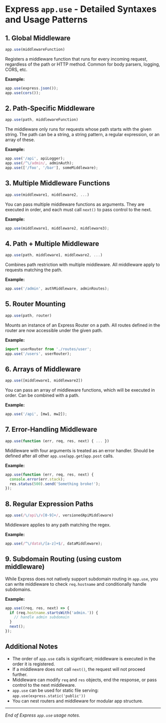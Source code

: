 # Express `app.use` - Detailed Syntaxes and Usage Patterns

## 1. Global Middleware

```javascript
app.use(middlewareFunction)
```

Registers a middleware function that runs for every incoming request, regardless of the path or HTTP method. Common for body parsers, logging, CORS, etc.

**Example:**
```javascript
app.use(express.json());
app.use(cors());
```

## 2. Path-Specific Middleware

```javascript
app.use(path, middlewareFunction)
```

The middleware only runs for requests whose path starts with the given string. The path can be a string, a string pattern, a regular expression, or an array of these.

**Example:**
```javascript
app.use('/api', apiLogger);
app.use(/^\/admin/, adminAuth);
app.use(['/foo', '/bar'], someMiddleware);
```

## 3. Multiple Middleware Functions

```javascript
app.use(middleware1, middleware2, ...)
```

You can pass multiple middleware functions as arguments. They are executed in order, and each must call `next()` to pass control to the next.

**Example:**
```javascript
app.use(middleware1, middleware2, middleware3);
```

## 4. Path + Multiple Middleware

```javascript
app.use(path, middleware1, middleware2, ...)
```

Combines path restriction with multiple middleware. All middleware apply to requests matching the path.

**Example:**
```javascript
app.use('/admin', authMiddleware, adminRoutes);
```

## 5. Router Mounting

```javascript
app.use(path, router)
```

Mounts an instance of an Express Router on a path. All routes defined in the router are now accessible under the given path.

**Example:**
```javascript
import userRouter from './routes/user';
app.use('/users', userRouter);
```

## 6. Arrays of Middleware

```javascript
app.use([middleware1, middleware2])
```

You can pass an array of middleware functions, which will be executed in order. Can be combined with a path.

**Example:**
```javascript
app.use('/api', [mw1, mw2]);
```

## 7. Error-Handling Middleware

```javascript
app.use(function (err, req, res, next) { ... })
```

Middleware with four arguments is treated as an error handler. Should be defined after all other `app.use`/`app.get`/`app.post` calls.

**Example:**
```javascript
app.use(function (err, req, res, next) {
  console.error(err.stack);
  res.status(500).send('Something broke!');
});
```

## 8. Regular Expression Paths

```javascript
app.use(/\/api\/v[0-9]+/, versionedApiMiddleware)
```

Middleware applies to any path matching the regex.

**Example:**
```javascript
app.use(/^\/data\/[a-z]+$/, dataMiddleware);
```

## 9. Subdomain Routing (using custom middleware)

While Express does not natively support subdomain routing in `app.use`, you can write middleware to check `req.hostname` and conditionally handle subdomains.

**Example:**
```javascript
app.use((req, res, next) => {
  if (req.hostname.startsWith('admin.')) {
    // handle admin subdomain
  }
  next();
});
```

## Additional Notes

- The order of `app.use` calls is significant; middleware is executed in the order it is registered.
- If a middleware does not call `next()`, the request will not proceed further.
- Middleware can modify `req` and `res` objects, end the response, or pass control to the next middleware.
- `app.use` can be used for static file serving: `app.use(express.static('public'))`
- You can nest routers and middleware for modular app structure.

---

*End of Express `app.use` usage notes.*